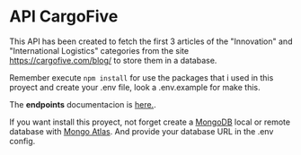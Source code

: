 # API CargoFive
This API has been created to fetch the first 3 articles of the "Innovation" and "International Logistics" categories from the site https://cargofive.com/blog/ to store them in a database.

Remember execute ``` npm install ``` for use the packages that i used in this proyect and create your .env file, look a .env.example for make this.

The **endpoints** documentacion is [here.](https://documenter.getpostman.com/view/17493560/UVkjvczN).

If you want install this proyect, not forget create a [MongoDB](https://docs.mongodb.com/) local or remote database with [Mongo Atlas](https://www.mongodb.com/cloud/atlas/lp/try2?utm_source=google&utm_campaign=gs_footprint_row_search_brand_phrase_intent_test_atlas_desktop&utm_term=mongodb&utm_medium=cpc_paid_search&utm_ad=p&utm_ad_campaign_id=11295578158&adgroup=116363205048&gclid=Cj0KCQiApL2QBhC8ARIsAGMm-KHN00_QsMuv2XxFBC7U6k9e8gFNC-83hIrYF2RDuJWFIRSJDW7OJXoaAuJeEALw_wcB). And provide your database URL in the .env config. 